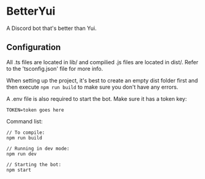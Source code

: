 # BetterYui #

A Discord bot that's better than Yui.
## Configuration ##
All .ts files are located in lib/ and compilied .js files are located in dist/. Refer to the 'tsconfig.json' file for more info.

When setting up the project, it's best to create an empty dist folder first and then execute `npm run build` to make sure you don't have any errors. 

A .env file is also required to start the bot. Make sure it has a token key:
```
TOKEN=token goes here
```

Command list:
```
// To compile:
npm run build

// Running in dev mode:
npm run dev

// Starting the bot:
npm start
```